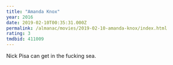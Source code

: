 ```yaml
---
title: "Amanda Knox"
year: 2016
date: 2019-02-10T00:35:31.000Z
permalink: /almanac/movies/2019-02-10-amanda-knox/index.html
rating: 3
tmdbid: 411009
---
```


Nick Pisa can get in the fucking sea.